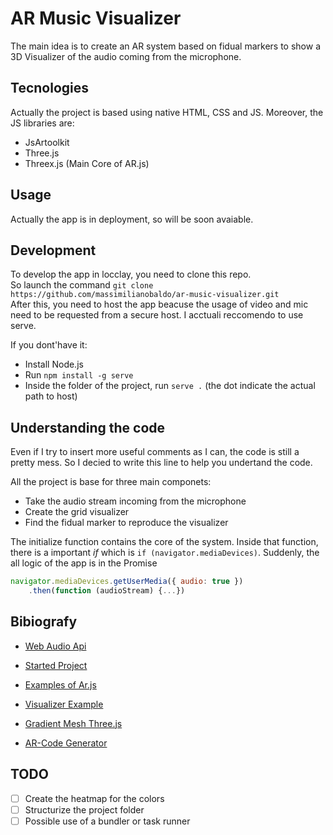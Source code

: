 # AR Music Visualizer
The main idea is to create an AR system based on fidual markers to show a 3D Visualizer of the audio coming from the microphone.

## Tecnologies
Actually the project is based using native HTML, CSS and JS.
Moreover, the JS libraries are:

- JsArtoolkit
- Three.js
- Threex.js (Main Core of AR.js)

## Usage
Actually the app is in deployment, so will be soon avaiable.

## Development
To develop the app in locclay, you need to clone this repo.  
So launch the command `git clone https://github.com/massimilianobaldo/ar-music-visualizer.git`  
After this, you need to host the app beacuse the usage of video and mic need to be requested from a secure host.
I acctuali reccomendo to use serve.

If you dont'have it:
- Install Node.js
- Run `npm install -g serve`
- Inside the folder of the project, run `serve .` (the dot indicate the actual path to host)

## Understanding the code
Even if I try to insert more useful comments as I can, the code is still a pretty mess.
So I decied to write this line to help you undertand the code.

All the project is base for three main componets:
- Take the audio stream incoming from the microphone
- Create the grid visualizer
- Find the fidual marker to reproduce the visualizer

The initialize function contains the core of the system.
Inside that function, there is a important *if* which is `if (navigator.mediaDevices)`.
Suddenly, the all logic of the app is in the Promise

```javascript
navigator.mediaDevices.getUserMedia({ audio: true })
    .then(function (audioStream) {...})
```





## Bibiografy

- [Web Audio Api](https://developer.mozilla.org/en-US/docs/Web/API/Web_Audio_API#audio_workers)

- [Started Project](https://github.com/Raathigesh/HTML5AudioVisualizer)

- [Examples of Ar.js](https://github.com/stemkoski/AR-Examples)

- [Visualizer Example](https://github.com/wayou/3D_Audio_Spectrum_VIsualizer)

- [Gradient Mesh Three.js](http://darrendev.blogspot.com/2016/03/gradients-in-threejs.html)

- [AR-Code Generator](https://jeromeetienne.github.io/AR.js/three.js/examples/arcode.html)

## TODO

- [ ] Create the heatmap for the colors
- [ ] Structurize the project folder
- [ ] Possible use of a bundler or task runner
